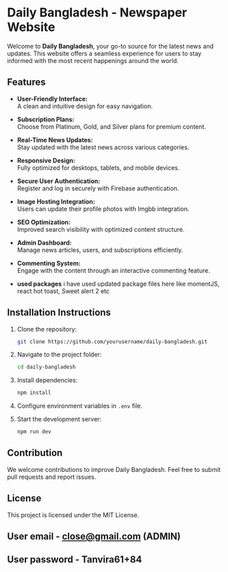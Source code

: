 # Daily Bangladesh - Newspaper Website

Welcome to **Daily Bangladesh**, your go-to source for the latest news and updates. This website offers a seamless experience for users to stay informed with the most recent happenings around the world.

## Features

- **User-Friendly Interface:**  
  A clean and intuitive design for easy navigation.

- **Subscription Plans:**  
  Choose from Platinum, Gold, and Silver plans for premium content.

- **Real-Time News Updates:**  
  Stay updated with the latest news across various categories.

- **Responsive Design:**  
  Fully optimized for desktops, tablets, and mobile devices.

- **Secure User Authentication:**  
  Register and log in securely with Firebase authentication.

- **Image Hosting Integration:**  
  Users can update their profile photos with Imgbb integration.

- **SEO Optimization:**  
  Improved search visibility with optimized content structure.

- **Admin Dashboard:**  
  Manage news articles, users, and subscriptions efficiently.

- **Commenting System:**  
  Engage with the content through an interactive commenting feature.

- **used packages**
  i have used updated package files here like momentJS, react hot toast, Sweet alert 2 etc

## Installation Instructions

1. Clone the repository:

   ```bash
   git clone https://github.com/yourusername/daily-bangladesh.git
   ```

2. Navigate to the project folder:

   ```bash
   cd daily-bangladesh
   ```

3. Install dependencies:

   ```bash
   npm install
   ```

4. Configure environment variables in `.env` file.

5. Start the development server:
   ```bash
   npm run dev
   ```

## Contribution

We welcome contributions to improve Daily Bangladesh. Feel free to submit pull requests and report issues.

## License

This project is licensed under the MIT License.

## User email - close@gmail.com (ADMIN)

## User password - Tanvira61+84
